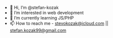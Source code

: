 - 👋 Hi, I’m @stefan-kozak
- 👀 I’m interested in web development
- 🌱 I’m currently learning JS/PHP
- 📫 How to reach me - stevokozak@icloud.com || stefan.kozak99@gmail.com

<!---
stefan-kozak/stefan-kozak is a ✨ special ✨ repository because its `README.md` (this file) appears on your GitHub profile.
You can click the Preview link to take a look at your changes.
--->
